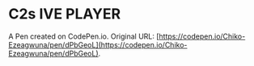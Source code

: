 # C2s IVE PLAYER

A Pen created on CodePen.io. Original URL: [https://codepen.io/Chiko-Ezeagwuna/pen/dPbGeoL](https://codepen.io/Chiko-Ezeagwuna/pen/dPbGeoL).

